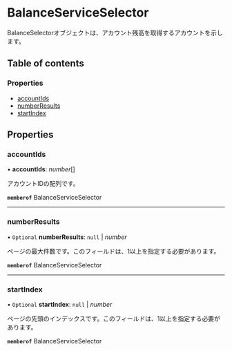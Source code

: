 # BalanceServiceSelector


<div lang=\"ja\">BalanceSelectorオブジェクトは、アカウント残高を取得するアカウントを示します。</div> 

## Table of contents

### Properties

- [accountIds](balanceserviceselector.md#accountids)
- [numberResults](balanceserviceselector.md#numberresults)
- [startIndex](balanceserviceselector.md#startindex)

## Properties

### accountIds

• **accountIds**: *number*[]

<div lang=\"ja\">アカウントIDの配列です。</div> 

**`memberof`** BalanceServiceSelector

___

### numberResults

• `Optional` **numberResults**: ``null`` \| *number*

<div lang=\"ja\">ページの最大件数です。このフィールドは、1以上を指定する必要があります。</div> 

**`memberof`** BalanceServiceSelector

___

### startIndex

• `Optional` **startIndex**: ``null`` \| *number*

<div lang=\"ja\">ページの先頭のインデックスです。このフィールドは、1以上を指定する必要があります。</div> 

**`memberof`** BalanceServiceSelector
